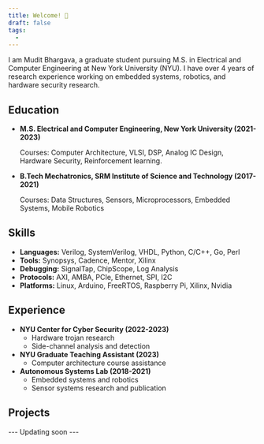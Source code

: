 ```yaml
---
title: Welcome! 👋
draft: false
tags:
  - 
---
```


I am Mudit Bhargava, a graduate student pursuing M.S. in Electrical and Computer Engineering at New York University (NYU). I have over 4 years of research experience working on embedded systems, robotics, and hardware security research.

## Education

- **M.S. Electrical and Computer Engineering, New York University (2021-2023)**
    
    Courses: Computer Architecture, VLSI, DSP, Analog IC Design, Hardware Security, Reinforcement
     learning.
    
- **B.Tech Mechatronics, SRM Institute of Science and Technology (2017-2021)**
    
    Courses: Data Structures, Sensors, Microprocessors, Embedded Systems, Mobile Robotics
    

## Skills

- **Languages:** Verilog, SystemVerilog, VHDL, Python, C/C++, Go, Perl
- **Tools:** Synopsys, Cadence, Mentor, Xilinx
- **Debugging:** SignalTap, ChipScope, Log Analysis
- **Protocols:** AXI, AMBA, PCIe, Ethernet, SPI, I2C
- **Platforms:** Linux, Arduino, FreeRTOS, Raspberry Pi, Xilinx, Nvidia

## Experience

- **NYU Center for Cyber Security (2022-2023)**
    - Hardware trojan research
    - Side-channel analysis and detection
- **NYU Graduate Teaching Assistant (2023)**
    - Computer architecture course assistance
- **Autonomous Systems Lab (2018-2021)**
    - Embedded systems and robotics
    - Sensor systems research and publication

## Projects

--- Updating soon ---
